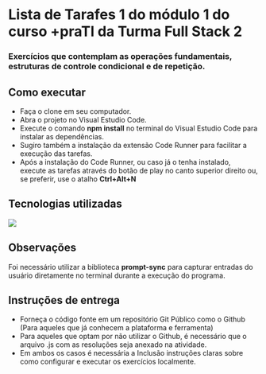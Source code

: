 # Lista de Tarafes 1 do módulo 1 do curso +praTI da Turma Full Stack 2
### Exercícios que contemplam as operações fundamentais, estruturas de controle condicional e de repetição.

## Como executar
- Faça o clone em seu computador.
- Abra o projeto no Visual Estudio Code.
- Execute o comando **npm install** no terminal do Visual Estudio Code para instalar as dependências.
- Sugiro também a instalação da extensão Code Runner para facilitar a execução das tarefas.
- Após a instalação do Code Runner, ou caso já o tenha instalado, execute as tarefas através do botão de play no canto superior direito ou, se preferir, use o atalho **Ctrl+Alt+N**

## Tecnologias utilizadas
<p>
    <a href="https://skillicons.dev">
      <img src="https://skillicons.dev/icons?i=js,nodejs" />
    </a>
  </p>
  
## Observações
  Foi necessário utilizar a biblioteca **prompt-sync** para capturar entradas do usuário diretamente no terminal durante a execução do programa.
  
## Instruções de entrega
- Forneça o código fonte em um repositório Git Público como o Github (Para aqueles que já conhecem a plataforma e ferramenta)
- Para aqueles que optam por não utilizar o Github, é necessário que o arquivo .js com as resoluções seja anexado na atividade.
- Em ambos os casos é necessária a Inclusão instruções claras sobre como configurar e executar os exercícios localmente.
